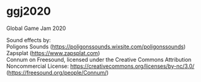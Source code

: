 # ggj2020  
Global Game Jam 2020  
  
Sound effects by:  
Poligons Sounds (https://poligonssounds.wixsite.com/poligonssounds)  
Zapsplat (https://www.zapsplat.com)  
Connum on Freesound, licensed under the Creative Commons Attribution Noncommercial License: https://creativecommons.org/licenses/by-nc/3.0/ (https://freesound.org/people/Connum/)
